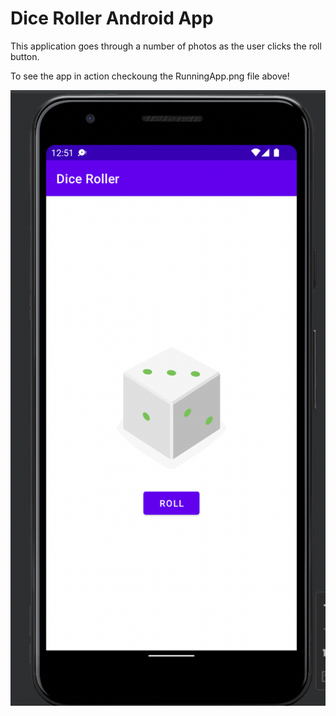 # Dice Roller Android App

This application goes through a number of photos as the user clicks the roll button.

To see the app in action checkoung the RunningApp.png file above!

![alt text](RunningApp.png "Title")
